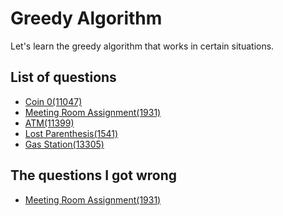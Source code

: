 Greedy Algorithm
=====================
Let's learn the greedy algorithm that works in certain situations.

List of questions
--------------------------

- [Coin 0(11047)](https://github.com/yoru4890/coding_test/blob/main/baekjoon/greedy_algorithm/11047.md)
- [Meeting Room Assignment(1931)](https://github.com/yoru4890/coding_test/blob/main/baekjoon/greedy_algorithm/1931.md)
- [ATM(11399)](https://github.com/yoru4890/coding_test/blob/main/baekjoon/greedy_algorithm/11399.md)
- [Lost Parenthesis(1541)](https://github.com/yoru4890/coding_test/blob/main/baekjoon/greedy_algorithm/1541.md)
- [Gas Station(13305)](https://github.com/yoru4890/coding_test/blob/main/baekjoon/greedy_algorithm/13305.md)

The questions I got wrong
----------------

- [Meeting Room Assignment(1931)](https://github.com/yoru4890/coding_test/blob/main/baekjoon/greedy_algorithm/1931.md)
